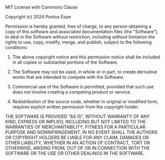 MIT License with Commons Clause

Copyright (c) 2024 Pontus Espe

Permission is hereby granted, free of charge, to any person obtaining a copy
of this software and associated documentation files (the "Software"), to deal
in the Software without restriction, including without limitation the rights
to use, copy, modify, merge, and publish, subject to the following conditions:

1. The above copyright notice and this permission notice shall be included in all
copies or substantial portions of the Software.

2. The Software may not be used, in whole or in part, to create derivative works
that are intended to compete with the Software.

3. Commercial use of the Software is permitted, provided that such use does not
involve creating a competing product or service.

4. Redistribution of the source code, whether in original or modified form, 
requires explicit written permission from the copyright holder.

THE SOFTWARE IS PROVIDED "AS IS", WITHOUT WARRANTY OF ANY KIND, EXPRESS OR
IMPLIED, INCLUDING BUT NOT LIMITED TO THE WARRANTIES OF MERCHANTABILITY,
FITNESS FOR A PARTICULAR PURPOSE AND NONINFRINGEMENT. IN NO EVENT SHALL THE
AUTHORS OR COPYRIGHT HOLDERS BE LIABLE FOR ANY CLAIM, DAMAGES OR OTHER
LIABILITY, WHETHER IN AN ACTION OF CONTRACT, TORT OR OTHERWISE, ARISING FROM,
OUT OF OR IN CONNECTION WITH THE SOFTWARE OR THE USE OR OTHER DEALINGS IN THE
SOFTWARE.
